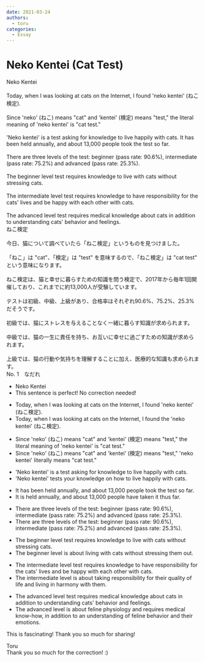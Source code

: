 ```yaml
---
date: 2021-03-24
authors:
  - toru
categories:
  - Essay
---
```


<h1 id="subject_show">Neko Kentei (Cat Test)</h1>
<div class="date" hidden>Mar 24, 2021 18:08</div>
<div id="post"><div id="body_show_ori">
Neko Kentei<br/><br/>Today, when I was looking at cats on the Internet, I found 'neko kentei' (ねこ検定).<br/><br/>Since 'neko' (ねこ) means "cat" and 'kentei' (検定) means "test," the literal meaning of 'neko kentei' is "cat test."<br/><br/>'Neko kentei' is a test asking for knowledge to live happily with cats. It has been held annually, and about 13,000 people took the test so far.<br/><br/>There are three levels of the test: beginner (pass rate: 90.6%), intermediate (pass rate: 75.2%) and advanced (pass rate: 25.3%). <br/><br/>The beginner level test requires knowledge to live with cats without stressing cats.<br/><br/>The intermediate level test requires knowledge to have responsibility for the cats' lives and be happy with each other with cats.<br/><br/>The advanced level test requires medical knowledge about cats in addition to understanding cats' behavior and feelings.
</div></div>

<!-- more -->

<div id="post_ja"><div id="body_show_mo">
ねこ検定<br/><br/>今日、猫について調べていたら「ねこ検定」というものを見つけました。<br/><br/>「ねこ」は "cat"、「検定」は "test" を意味するので、「ねこ検定」は "cat test" という意味になります。<br/><br/>ねこ検定は、猫と幸せに暮らすための知識を問う検定で、2017年から毎年1回開催しており、これまでに約13,000人が受験しています。<br/><br/>テストは初級、中級、上級があり、合格率はそれぞれ90.6%、75.2%、25.3%だそうです。<br/><br/>初級では、猫にストレスを与えることなく一緒に暮らす知識が求められます。<br/><br/>中級では、猫の一生に責任を持ち、お互いに幸せに過ごすための知識が求められます。<br/><br/>上級では、猫の行動や気持ちを理解することに加え、医療的な知識も求められます。
</div></div>
<div id="block"><div class="first_name"> No. 1　<span class="just_name">なだれ</span></div><div id="block2">
<ul class="correction_field">
<li class="incorrect">Neko Kentei</li>
<li class="corrected perfect">This sentence is perfect! No correction needed!</li>
</ul>
<ul class="correction_field">
<li class="incorrect">Today, when I was looking at cats on the Internet, I found 'neko kentei' (ねこ検定).</li>
<li class="corrected correct">
Today, when I was looking at cats on the Internet, I found <span class="f_red">the</span> 'neko kentei' (ねこ検定).
</li>
</ul>
<ul class="correction_field">
<li class="incorrect">Since 'neko' (ねこ) means "cat" and 'kentei' (検定) means "test," the literal meaning of 'neko kentei' is "cat test."</li>
<li class="corrected correct">
Since 'neko' (ねこ) means "cat" and 'kentei' (検定) means "test," 'neko kentei' <span class="f_red">literally means</span> "cat test."
</li>
</ul>
<ul class="correction_field">
<li class="incorrect">'Neko kentei' is a test asking for knowledge to live happily with cats.</li>
<li class="corrected correct">
'Neko kentei' test<span class="f_red">s your knowledge on</span> <span class="f_red">how</span> to live happily with cats.
</li>
</ul>
<ul class="correction_field">
<li class="incorrect">It has been held annually, and about 13,000 people took the test so far.</li>
<li class="corrected correct">
It <span class="f_red">is</span> held annually, and about 13,000 people <span class="f_red">have taken it thus</span> far.
</li>
</ul>
<ul class="correction_field">
<li class="incorrect">There are three levels of the test: beginner (pass rate: 90.6%), intermediate (pass rate: 75.2%) and advanced (pass rate: 25.3%).</li>
<li class="corrected correct">
There are three levels <span class="f_red"><span class="sline">of the test</span></span>: beginner (pass rate: 90.6%), intermediate (pass rate: 75.2%) and advanced (pass rate: 25.3%).
</li>
</ul>
<ul class="correction_field">
<li class="incorrect">The beginner level test requires knowledge to live with cats without stressing cats.</li>
<li class="corrected correct">
The beginner level <span class="f_red">is about living with cats without stressing them out.</span>
</li>
</ul>
<ul class="correction_field">
<li class="incorrect">The intermediate level test requires knowledge to have responsibility for the cats' lives and be happy with each other with cats.</li>
<li class="corrected correct">
The intermediate level <span class="f_red">is about taking responsibility for their quality of life and living in harmony with them.</span>
</li>
</ul>
<ul class="correction_field">
<li class="incorrect">The advanced level test requires medical knowledge about cats in addition to understanding cats' behavior and feelings.</li>
<li class="corrected correct">
The advanced level<span class="f_red"> is about feline physiology and requires medical know-how, in addition to an understanding of feline behavior and their emotions.</span>
</li>
</ul>
<p class="comment_small">
 This is fascinating! Thank you so much for sharing!
</p>

</div><div class="name"><span class="just_name">Toru</span><br>
Thank you so much for the correction! :)
</div>
</div>
